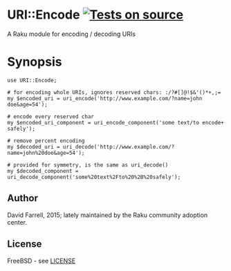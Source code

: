 # URI::Encode [![Tests on source](https://github.com/raku-community-modules/URI-Encode/actions/workflows/test.yaml/badge.svg)](https://github.com/raku-community-modules/URI-Encode/actions/workflows/test.yaml)

A Raku module for encoding / decoding URIs

# Synopsis

    use URI::Encode;

    # for encoding whole URIs, ignores reserved chars: :/?#[]@!$&'()*+,;=
    my $encoded_uri = uri_encode('http://www.example.com/?name=john doe&age=54');

    # encode every reserved char
    my $encoded_uri_component = uri_encode_component('some text/to encode+ safely');

    # remove percent encoding
    my $decoded_uri = uri_decode('http://www.example.com/?name=john%20doe&age=54');

    # provided for symmetry, is the same as uri_decode()
    my $decoded_component = uri_decode_component('some%20text%2Fto%20%2B%20safely');

## Author

David Farrell, 2015; lately maintained by the Raku community adoption center.

## License

FreeBSD - see [LICENSE](LICENSE)

